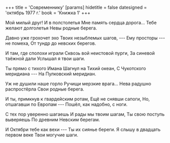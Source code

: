 +++
title = 'Современнику'
[params]
  hidetitle = false
  datesigned = 'октябрь 1977 г.'
  book = 'Книжка 1'
+++
<!-- Современнику -->

Мой милый друг! И в полстолетья
Мне память сердца дорога...
Тебе желают долголетья
Невы родные берега.

Давно уже грохочет эхо
Твоих незыблемых шагов, ---
Ему просторы --- не помеха,
От тундр до невских берегов.

И там, где сполохи играли
Сквозь вой неистовой пурги,
За синевой таёжной дали
Услышал я твои шаги.

Ты прямо с тихого Имана
Шагнул на Тихий океан,
С Чукотского меридиана ---
На Пулковский меридиан.

Уж не душили наше горло
Ручищи мерзкие врага...
Нева радушно распростёрла
Свои родные берега.
<!-- [АвтИспр- Тебе родные берега.] -->

И ты, примкнув к гвардейским ротам,
Ещё не снявши сапоги,
Но, отшагавши по Европам ---
Пошёл, как надобно, с ноги.

С тех пор уверенно шагаешь
И рады мы твоим шагам,
Ты свою поступь выверяешь
По древним Невским берегам.

И Октябри тебе как вехи ---
Ты их сиянье береги.
Я слышу в двадцать первом веке
Твои могучие шаги.

<!-- октябрь 1977 г. -->
<!-- Книжка 1 -->
